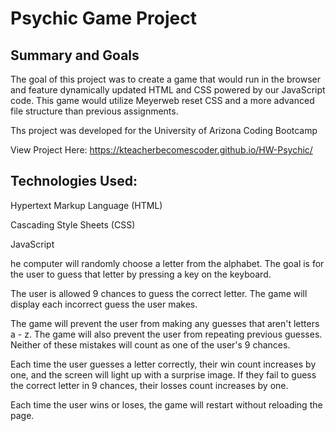 # Psychic Game Project

## Summary and Goals

The goal of this project was to create a game that would run in the browser and feature dynamically updated HTML and CSS powered by our JavaScript code. This game would utilize Meyerweb reset CSS and a more advanced file structure than previous assignments. 

Ths project was developed for the University of Arizona Coding Bootcamp

View Project Here:   https://kteacherbecomescoder.github.io/HW-Psychic/


## Technologies Used:
Hypertext Markup Language (HTML)

Cascading Style Sheets (CSS)

JavaScript

he computer will randomly choose a letter from the alphabet. The goal is for the user to guess that letter by pressing a key on the keyboard.

The user is allowed 9 chances to guess the correct letter. The game will display each incorrect guess the user makes.

The game will prevent the user from making any guesses that aren't letters a - z. The game will also prevent the user from repeating previous guesses. Neither of these mistakes will count as one of the user's 9 chances.

Each time the user guesses a letter correctly, their win count increases by one, and the screen will light up with a surprise image. If they fail to guess the correct letter in 9 chances, their losses count increases by one.

Each time the user wins or loses, the game will restart without reloading the page.

